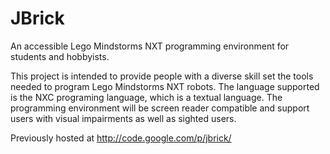 JBrick
======

An accessible Lego Mindstorms NXT programming environment for students and hobbyists.

This project is intended to provide people with a diverse skill set the tools needed to program Lego Mindstorms NXT robots. The language supported is the NXC programing language, which is a textual language. The programming environment will be screen reader compatible and support users with visual impairments as well as sighted users. 

Previously hosted at http://code.google.com/p/jbrick/
